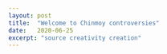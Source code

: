```yaml
---
layout: post
title:  "Welcome to Chinmoy controversies"
date:   2020-06-25
excerpt: "source creativity creation"
---
```

